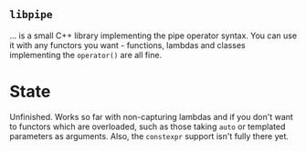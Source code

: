 `libpipe`
--

... is a small C++ library implementing the pipe operator syntax. You can use
it with any functors you want - functions, lambdas and classes implementing the
`operator()` are all fine.


State
==

Unfinished. Works so far with non-capturing lambdas and if you don't want to
functors which are overloaded, such as those taking `auto` or templated
parameters as arguments. Also, the `constexpr` support isn't fully there yet.

